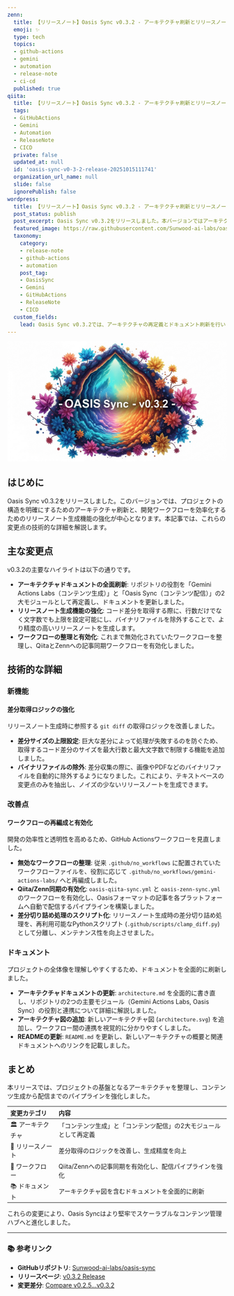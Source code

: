 ```yaml
---
zenn:
  title: 【リリースノート】Oasis Sync v0.3.2 - アーキテクチャ刷新とリリースノート生成の強化
  emoji: ✨
  type: tech
  topics:
  - github-actions
  - gemini
  - automation
  - release-note
  - ci-cd
  published: true
qiita:
  title: 【リリースノート】Oasis Sync v0.3.2 - アーキテクチャ刷新とリリースノート生成の強化
  tags:
  - GitHubActions
  - Gemini
  - Automation
  - ReleaseNote
  - CICD
  private: false
  updated_at: null
  id: 'oasis-sync-v0-3-2-release-20251015111741'
  organization_url_name: null
  slide: false
  ignorePublish: false
wordpress:
  title: 【リリースノート】Oasis Sync v0.3.2 - アーキテクチャ刷新とリリースノート生成の強化
  post_status: publish
  post_excerpt: Oasis Sync v0.3.2をリリースしました。本バージョンではアーキテクチャドキュメントを全面的に刷新し、コンテンツ生成と配信の役割を明確化。さらに、リリースノート生成機能も強化され、より精度の高いノート作成が可能になりました。
  featured_image: https://raw.githubusercontent.com/Sunwood-ai-labs/oasis-sync/main/generated-images/release-v0.3.2-20251015_111741/imagen-4-ultra_2025-10-15T11-18-40-617Z_A_mesmerizing_and_vivid_digital_painting_featuring_1.png
  taxonomy:
    category:
    - release-note
    - github-actions
    - automation
    post_tag:
    - OasisSync
    - Gemini
    - GitHubActions
    - ReleaseNote
    - CICD
  custom_fields:
    lead: Oasis Sync v0.3.2では、アーキテクチャの再定義とドキュメント刷新を行いました。リリースノート生成機能の精度向上や、Qiita/Zenn連携ワークフローの有効化など、開発効率を高める改善が含まれています。
---
```


![imagen-4-ultra_2025-10-15T11-18-40-617Z_A_mesmerizing_and_vivid_digital_painting_featuring_1.png](https://raw.githubusercontent.com/Sunwood-ai-labs/oasis-sync/main/generated-images/release-v0.3.2-20251015_111741/imagen-4-ultra_2025-10-15T11-18-40-617Z_A_mesmerizing_and_vivid_digital_painting_featuring_1.png)

## はじめに

Oasis Sync v0.3.2をリリースしました。このバージョンでは、プロジェクトの構造を明確にするためのアーキテクチャ刷新と、開発ワークフローを効率化するためのリリースノート生成機能の強化が中心となります。本記事では、これらの変更点の技術的な詳細を解説します。

## 主な変更点

v0.3.2の主要なハイライトは以下の通りです。

-   **アーキテクチャドキュメントの全面刷新**: リポジトリの役割を「Gemini Actions Labs（コンテンツ生成）」と「Oasis Sync（コンテンツ配信）」の2大モジュールとして再定義し、ドキュメントを更新しました。
-   **リリースノート生成機能の強化**: コード差分を取得する際に、行数だけでなく文字数でも上限を設定可能にし、バイナリファイルを除外することで、より精度の高いリリースノートを生成します。
-   **ワークフローの整理と有効化**: これまで無効化されていたワークフローを整理し、QiitaとZennへの記事同期ワークフローを有効化しました。

## 技術的な詳細

### 新機能

#### 差分取得ロジックの強化

リリースノート生成時に参照する `git diff` の取得ロジックを改善しました。

-   **差分サイズの上限設定**: 巨大な差分によって処理が失敗するのを防ぐため、取得するコード差分のサイズを最大行数と最大文字数で制限する機能を追加しました。
-   **バイナリファイルの除外**: 差分収集の際に、画像やPDFなどのバイナリファイルを自動的に除外するようになりました。これにより、テキストベースの変更点のみを抽出し、ノイズの少ないリリースノートを生成できます。

### 改善点

#### ワークフローの再編成と有効化

開発の効率性と透明性を高めるため、GitHub Actionsワークフローを見直しました。

-   **無効なワークフローの整理**: 従来 `.github/no_workflows` に配置されていたワークフローファイルを、役割に応じて `.github/no_workflows/gemini-actions-labs/` へと再編成しました。
-   **Qiita/Zenn同期の有効化**: `oasis-qiita-sync.yml` と `oasis-zenn-sync.yml` のワークフローを有効化し、Oasisフォーマットの記事を各プラットフォームへ自動で配信するパイプラインを構築しました。
-   **差分切り詰め処理のスクリプト化**: リリースノート生成時の差分切り詰め処理を、再利用可能なPythonスクリプト (`.github/scripts/clamp_diff.py`) として分離し、メンテナンス性を向上させました。

### ドキュメント

プロジェクトの全体像を理解しやすくするため、ドキュメントを全面的に刷新しました。

-   **アーキテクチャドキュメントの更新**: `architecture.md` を全面的に書き直し、リポジトリの2つの主要モジュール（Gemini Actions Labs, Oasis Sync）の役割と連携について詳細に解説しました。
-   **アーキテクチャ図の追加**: 新しいアーキテクチャ図 (`architecture.svg`) を追加し、ワークフロー間の連携を視覚的に分かりやすくしました。
-   **READMEの更新**: `README.md` を更新し、新しいアーキテクチャの概要と関連ドキュメントへのリンクを記載しました。

## まとめ

本リリースでは、プロジェクトの基盤となるアーキテクチャを整理し、コンテンツ生成から配信までのパイプラインを強化しました。

| 変更カテゴリ | 内容 |
| :--- | :--- |
| 🏛️ アーキテクチャ | 「コンテンツ生成」と「コンテンツ配信」の2大モジュールとして再定義 |
| 📝 リリースノート | 差分取得のロジックを改善し、生成精度を向上 |
| 🚀 ワークフロー | Qiita/Zennへの記事同期を有効化し、配信パイプラインを強化 |
| 📚 ドキュメント | アーキテクチャ図を含むドキュメントを全面的に刷新 |

これらの変更により、Oasis Syncはより堅牢でスケーラブルなコンテンツ管理ハブへと進化しました。

---

### 📚 参考リンク

-   **GitHubリポジトリ**: [Sunwood-ai-labs/oasis-sync](https://github.com/Sunwood-ai-labs/oasis-sync)
-   **リリースページ**: [v0.3.2 Release](https://github.com/Sunwood-ai-labs/oasis-sync/releases/tag/v0.3.2)
-   **変更差分**: [Compare v0.2.5...v0.3.2](https://github.com/Sunwood-ai-labs/oasis-sync/compare/v0.2.5...v0.3.2)
